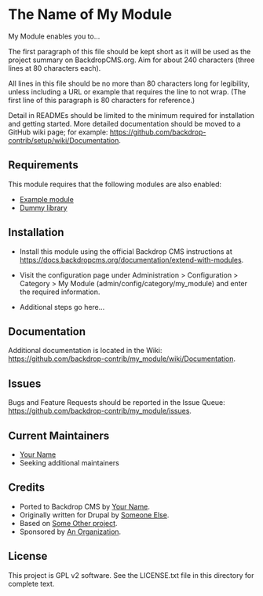 The Name of My Module
=====================

My Module enables you to...

The first paragraph of this file should be kept short as it will be used as the
project summary on BackdropCMS.org. Aim for about 240 characters (three lines at
80 characters each).

All lines in this file should be no more than 80 characters long for legibility,
unless including a URL or example that requires the line to not wrap. (The first
line of this paragraph is 80 characters for reference.)

Detail in READMEs should be limited to the minimum required for installation and
getting started. More detailed documentation should be moved to a GitHub wiki
page; for example: https://github.com/backdrop-contrib/setup/wiki/Documentation.


Requirements
------------

This module requires that the following modules are also enabled:

- [Example module](https://github.com/backdrop-contrib/example_module)
- [Dummy library](https://github.com/backdrop-contrib/dummy_library)


Installation
------------

- Install this module using the official Backdrop CMS instructions at
  https://docs.backdropcms.org/documentation/extend-with-modules.

- Visit the configuration page under Administration > Configuration > Category >
  My Module (admin/config/category/my_module) and enter the required
  information.

- Additional steps go here...


Documentation
-------------

Additional documentation is located in the Wiki:
https://github.com/backdrop-contrib/my_module/wiki/Documentation.


Issues
------

Bugs and Feature Requests should be reported in the Issue Queue:
https://github.com/backdrop-contrib/my_module/issues.


Current Maintainers
-------------------

- [Your Name](https://github.com/username)
- Seeking additional maintainers


Credits
-------

- Ported to Backdrop CMS by [Your Name](https://github.com/username).
- Originally written for Drupal by [Someone Else](https://github.com/username).
- Based on [Some Other project](https://github.com/example).
- Sponsored by [An Organization](https://example.org).


License
-------

This project is GPL v2 software.
See the LICENSE.txt file in this directory for complete text.
